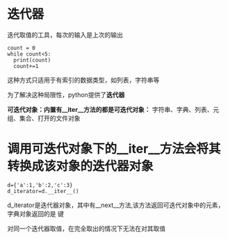 # 迭代器
迭代取值的工具，每次的输入是上次的输出

```
count = 0
while count<5:
  print(count)
  count+=1

```

这种方式只适用于有索引的数据类型，如列表，字符串等

为了解决这种局限性，python提供了**迭代器**

**可迭代对象：内置有__iter__方法的都是可迭代对象：**
字符串、字典、列表、元组、集合、打开的文件对象

# 调用可迭代对象下的__iter__方法会将其转换成该对象的迭代器对象

```
d={'a':1,'b':2,'c':3}
d_iterator=d.__iter__()

```
d_iterator是迭代器对象，其中有__next__方法,该方法返回可迭代对象中的元素，字典对象返回的是 键

对同一个迭代器取值，在完全取出的情况下无法在对其取值